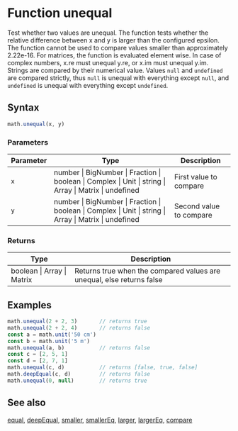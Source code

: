 <!-- Note: This file is automatically generated from source code comments. Changes made in this file will be overridden. -->
# Function unequal
Test whether two values are unequal.
The function tests whether the relative difference between x and y is
larger than the configured epsilon. The function cannot be used to compare
values smaller than approximately 2.22e-16.
For matrices, the function is evaluated element wise.
In case of complex numbers, x.re must unequal y.re, or x.im must unequal y.im.
Strings are compared by their numerical value.
Values `null` and `undefined` are compared strictly, thus `null` is unequal
with everything except `null`, and `undefined` is unequal with everything
except `undefined`.
## Syntax
```js
math.unequal(x, y)
```
### Parameters
Parameter | Type | Description
--------- | ---- | -----------
`x` | number &#124; BigNumber &#124; Fraction &#124; boolean &#124; Complex &#124; Unit &#124; string &#124; Array &#124; Matrix &#124; undefined | First value to compare
`y` | number &#124; BigNumber &#124; Fraction &#124; boolean &#124; Complex &#124; Unit &#124; string &#124; Array &#124; Matrix &#124; undefined | Second value to compare
### Returns
Type | Description
---- | -----------
boolean &#124; Array &#124; Matrix | Returns true when the compared values are unequal, else returns false
## Examples
```js
math.unequal(2 + 2, 3)       // returns true
math.unequal(2 + 2, 4)       // returns false
const a = math.unit('50 cm')
const b = math.unit('5 m')
math.unequal(a, b)           // returns false
const c = [2, 5, 1]
const d = [2, 7, 1]
math.unequal(c, d)           // returns [false, true, false]
math.deepEqual(c, d)         // returns false
math.unequal(0, null)        // returns true
```
## See also
[equal](equal.md),
[deepEqual](deepEqual.md),
[smaller](smaller.md),
[smallerEq](smallerEq.md),
[larger](larger.md),
[largerEq](largerEq.md),
[compare](compare.md)
